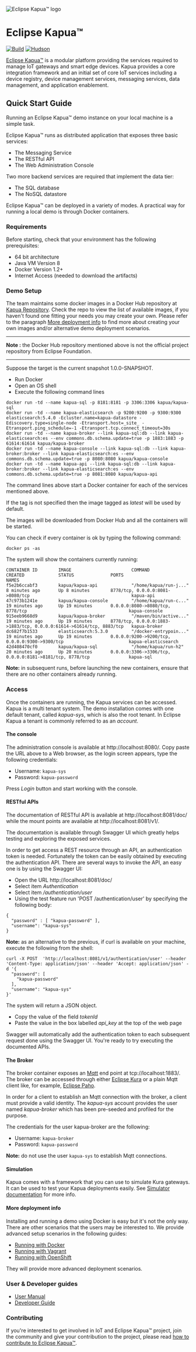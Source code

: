 ![Eclipse Kapua™ logo](docs/user-manual/en/images/kapua-logo.png)

# Eclipse Kapua&trade;

[![Build](https://api.travis-ci.org/eclipse/kapua.svg)](https://travis-ci.org/eclipse/kapua/) [![Hudson](https://img.shields.io/jenkins/s/https/hudson.eclipse.org/kapua/job/Develop.svg)](https://hudson.eclipse.org/kapua/)

[Eclipse Kapua&trade;](http://eclipse.org/kapua) is a modular platform providing the services required to manage IoT gateways and smart edge devices. Kapua provides a core integration framework and an initial set of core IoT services including a device registry, device management services, messaging services, data management, and application enablement.


## Quick Start Guide

Running an Eclipse Kapua&trade; demo instance on your local machine is a simple task.

Eclipse Kapua&trade; runs as distributed application that exposes three basic services:
* The Messaging Service
* The RESTful API
* The Web Administration Console

Two more backend services are required that implement the data tier:
* The SQL database
* The NoSQL datastore

Eclipse Kapua&trade; can be deployed in a variety of modes. A practical way for running a local demo is through Docker containers.

### Requirements

Before starting, check that your environment has the following prerequisites:

* 64 bit architecture
* Java VM Version 8
* Docker Version 1.2+
* Internet Access (needed to download the artifacts)

### Demo Setup

The team maintains some docker images in a Docker Hub repository at [Kapua Repository](https://hub.docker.com/r/kapua/). Check the repo to view the list of available images, if you haven't found one fitting your needs you may create your own. Please refer to the paragraph [More deployment info](#more-deployment-info) to find more about creating your own images and/or alternative demo deployment scenarios.

***
**Note :** the Docker Hub repository mentioned above is not the official project repository from Eclipse Foundation.
***

Suppose the target is the current snapshot 1.0.0-SNAPSHOT.

* Run Docker
* Open an OS shell
* Execute the following command lines

```
docker run -td --name kapua-sql -p 8181:8181 -p 3306:3306 kapua/kapua-sql
docker run -td --name kapua-elasticsearch -p 9200:9200 -p 9300:9300 elasticsearch:5.4.0 -Ecluster.name=kapua-datastore -Ediscovery.type=single-node -Etransport.host=_site_ -Etransport.ping_schedule=-1 -Etransport.tcp.connect_timeout=30s
docker run -td --name kapua-broker --link kapua-sql:db --link kapua-elasticsearch:es --env commons.db.schema.update=true -p 1883:1883 -p 61614:61614 kapua/kapua-broker
docker run -td --name kapua-console --link kapua-sql:db --link kapua-broker:broker --link kapua-elasticsearch:es --env commons.db.schema.update=true -p 8080:8080 kapua/kapua-console
docker run -td --name kapua-api --link kapua-sql:db --link kapua-broker:broker --link kapua-elasticsearch:es --env commons.db.schema.update=true -p 8081:8080 kapua/kapua-api
```

The command lines above start a Docker container for each of the services mentioned above.

If the tag is not specified then the image tagged as _latest_ will be used by default.

The images will be downloaded from Docker Hub and all the containers will be started.

You can check if every container is ok by typing the following command:

    docker ps -as

The system will show the containers currently running:

```
CONTAINER ID        IMAGE                       COMMAND                  CREATED             STATUS              PORTS                                                                  NAMES
f5e2b6ccabf3        kapua/kapua-api             "/home/kapua/run-j..."   8 minutes ago       Up 8 minutes        8778/tcp, 0.0.0.0:8081->8080/tcp                                       kapua-api
47c973b1241e        kapua/kapua-console         "/home/kapua/run-c..."   19 minutes ago      Up 19 minutes       0.0.0.0:8080->8080/tcp, 8778/tcp                                       kapua-console
915eeb9668d9        kapua/kapua-broker          "/maven/bin/active..."   19 minutes ago      Up 19 minutes       8778/tcp, 0.0.0.0:1883->1883/tcp, 0.0.0.0:61614->61614/tcp, 8883/tcp   kapua-broker
dc682f7b1533        elasticsearch:5.3.0         "/docker-entrypoin..."   19 minutes ago      Up 19 minutes       0.0.0.0:9200->9200/tcp, 0.0.0.0:9300->9300/tcp                         kapua-elasticsearch
42d408470cf0        kapua/kapua-sql             "/home/kapua/run-h2"     20 minutes ago      Up 20 minutes       0.0.0.0:3306->3306/tcp, 0.0.0.0:8181->8181/tcp, 8778/tcp               kapua-sql
```

**Note:** in subsequent runs, before launching the new containers, ensure that there are no other containers already running.

### Access

Once the containers are running, the Kapua services can be accessed. Kapua is a multi tenant
system. The demo installation comes with one default tenant, called _kapua-sys_, which is also the root tenant. In Eclipse Kapua a tenant is commonly referred to as an _account_.

#### The console

The administration console is available at http://localhost:8080/. Copy paste the URL above to a Web browser, as the login screen appears, type the following credentials:

* Username: `kapua-sys`
* Password: `kapua-password`

Press _Login_ button and start working with the console.

#### RESTful APIs

The documentation of RESTful API is available at http://localhost:8081/doc/ while the mount points are available at http://localhost:8081/v1/.

The documentation is available through Swagger UI which greatly helps testing and exploring the exposed services.

In order to get access a REST resource through an API, an authentication token is needed. Fortunately the token can be easily obtained by executing the authentication API. There are several ways to invoke the API, an easy one is by using the Swagger UI:

* Open the URL http://localhost:8081/doc/
* Select item _Authentication_
* Select item _/authentication/user_
* Using the test feature run 'POST /authentication/user' by specifying the following body:

```
{
  "password" : [ "kapua-password" ],
  "username": "kapua-sys"
}
```

**Note:** as an alternative to the previous, if curl is available on your machine, execute the following from the shell:

```
curl -X POST  'http://localhost:8081/v1/authentication/user' --header 'Content-Type: application/json' --header 'Accept: application/json' -d '{
  "password": [
    "kapua-password"
  ],
  "username": "kapua-sys"
}'
```

The system will return a JSON object.

* Copy the value of the field _tokenId_
* Paste the value in the box labelled _api\_key_ at the top of the web page

Swagger will automatically add the authentication token to each subsequent request done using the Swagger UI. You're ready to try executing the documented APIs.

#### The Broker

The broker container exposes an [Mqtt](http://mqtt.org/) end point at tcp://localhost:1883/.
The broker can be accessed through either [Eclipse Kura](http://www.eclipse.org/kura/) or a plain Mqtt client like, for example, [Eclipse Paho](http://www.eclipse.org/paho/).

In order for a client to establish an Mqtt connection with the broker, a client must provide a valid identity. The _kapua-sys_ account provides the user named _kapua-broker_ which has been pre-seeded and profiled for the purpose.

The credentials for the user kapua-broker are the following:

* Username: `kapua-broker`
* Password: `kapua-password`

**Note:** do not use the user `kapua-sys` to establish Mqtt connections.

#### Simulation

Kapua comes with a framework that you can use to simulate Kura gateways. It can be used to test your Kapua deployments easily. See [Simulator documentation](docs/user-manual/en/simulator.md) for more info.

#### More deployment info
Installing and running a demo using Docker is easy but it's not the only way. There are other scenarios that the users may be interested to. We provide advanced setup scenarios in the following guides:

* [Running with Docker](assembly/README.md)
* [Running with Vagrant](dev-tools/src/main/vagrant/README.md#demo-machine-quick-start)
* [Running with OpenShift](docs/developer-guide/en/running.md#openshift)

They will provide more advanced deployment scenarios.

### User & Developer guides

* [User Manual](http://download.eclipse.org/kapua/docs/develop/user-manual/en)
* [Developer Guide](http://download.eclipse.org/kapua/docs/develop/developer-guide/en)

### Contributing

If you're interested to get involved in IoT and Eclipse Kapua&trade; project, join the community and give your contribution to the project, please read [how to contribute to Eclipse Kapua&trade;](https://github.com/eclipse/kapua/blob/develop/CONTRIBUTING.md).
